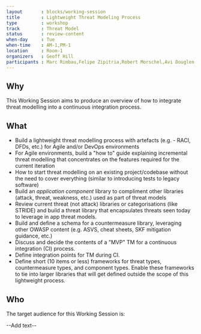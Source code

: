 ```yaml
---
layout       : blocks/working-session
title        : Lightweight Threat Modeling Process
type         : workshop
track        : Threat Model
status       : review-content
when-day     : Tue
when-time    : AM-1,PM-1
location     : Room-1
organizers   : Geoff Hill
participants : Marc Rimbau,Felipe Zipitria,Robert Morschel,Avi Douglen,Stephen de Vries,Irene Michlin
---
```


## Why

This Working Session aims to produce an overview of how to integrate threat modelling into a continuous integration process.


## What 

- Build a lightweight threat modelling process with artefacts (e.g. - RACI, DFDs, etc.) for Agile and/or DevOps environments
- For Agile environments, build a "how to" guide explaining incremental threat modelling that concentrates on the features required for the current iteration
- How to start threat modelling on an existing project/codebase without the need to cover everything (similar to introducing tests to legacy software)
- Build an *application component* library to compliment other libraries (attack, threat, weakness, etc.) used as part of threat models
- Review current threat (not attack) libraries or categorisations (like STRIDE) and build a threat library that encapsulates threats seen today to leverage in app threat models.
- Build and define a schema for a countermeasure library, leveraging other OWASP content (e.g. ASVS, cheat sheets, SKF mitigation guidance, etc.)
- Discuss and decide the contents of a "MVP" TM for a continuous integration (CI) process.
- Define integration points for TM during CI.
- Define short (10 items or less) frameworks for threat types, countermeasure types, and component types. Enable these frameworks to tie into larger libraries that will get defined outside the scope of this lightweight process.

## Who

The target audience for this Working Session is:

--Add text--
